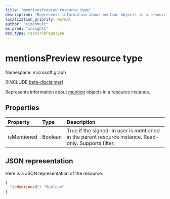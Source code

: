 ```yaml
---
title: "mentionsPreview resource type"
description: "Represents information about mention objects in a resource instance."
localization_priority: Normal
author: "simonhult"
ms.prod: "insights"
doc_type: resourcePageType
---
```


# mentionsPreview resource type

Namespace: microsoft.graph

[!INCLUDE [beta-disclaimer](../../includes/beta-disclaimer.md)]

Represents information about [mention](../resources/mention.md) objects in a resource instance.

## Properties
| Property	   | Type	|Description|
|:---------------|:--------|:----------|
| isMentioned | Boolean | True if the signed-in user is mentioned in the parent resource instance. Read-only. Supports filter. |

## JSON representation

Here is a JSON representation of the resource.

<!-- {
  "blockType": "resource",
  "optionalProperties": [

  ],
  "@odata.type": "microsoft.graph.mentionsPreview"
}-->

```json
{
  "isMentioned": "Boolean"
}

```

<!-- uuid: 8fcb5dbc-d5aa-4681-8e31-b001d5168d79
2015-10-25 14:57:30 UTC -->
<!--
{
  "type": "#page.annotation",
  "description": "mentionsPreview resource",
  "keywords": "",
  "section": "documentation",
  "tocPath": "",
  "suppressions": []
}
-->
